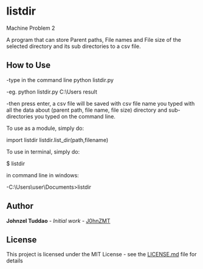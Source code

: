 # listdir
Machine Problem 2

A program that can store Parent paths, File names and File size of the selected directory and its sub directories to a csv file.

## How to Use
-type in the command line python listdir.py <directory path> <csv file name>

-eg. python listdir.py C:\Users result

-then press enter, a csv file will be saved with csv file name you typed with all the data about (parent path, file name, file size) directory and sub-directories you typed on the command line.

To use as a module, simply do:

import listdir
listdir.list_dir(path,filename)

To use in terminal, simply do:

$ listdir <path> <file name>

in command line in windows:

-C:\Users\user\Documents\>listdir <path> <file name>


## Author
**Johnzel Tuddao** - *Initial work* - [J0hnZMT](https://github.com/J0hnZMT)

## License
This project is licensed under the MIT License - see the [LICENSE.md](LICENSE.md) file for details

